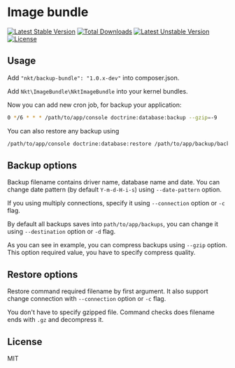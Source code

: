 Image bundle
============
[![Latest Stable Version](https://poser.pugx.org/nkt/backup-bundle/v/stable.svg)](https://packagist.org/packages/nkt/backup-bundle) [![Total Downloads](https://poser.pugx.org/nkt/backup-bundle/downloads.svg)](https://packagist.org/packages/nkt/backup-bundle) [![Latest Unstable Version](https://poser.pugx.org/nkt/backup-bundle/v/unstable.svg)](https://packagist.org/packages/nkt/backup-bundle) [![License](https://poser.pugx.org/nkt/backup-bundle/license.svg)](https://packagist.org/packages/nkt/backup-bundle)

Usage
-----

Add `"nkt/backup-bundle": "1.0.x-dev"` into composer.json.

Add `Nkt\ImageBundle\NktImageBundle` into your kernel bundles.

Now you can add new cron job, for backup your application:

```bash
0 */6 * * * /path/to/app/console doctrine:database:backup --gzip=-9
```

You can also restore any backup using

```bash
/path/to/app/console doctrine:database:restore /path/to/app/backup/backupname.sql.gz
```

Backup options
--------------

Backup filename contains driver name, database name and date.
You can change date pattern (by default `Y-m-d-H-i-s`)
using `--date-pattern` option.

If you using multiply connections, specify it using `--connection` option
or `-c` flag.

By default all backups saves into `path/to/app/backups`, you can change it
using `--destination` option or `-d` flag.

As you can see in example, you can compress backups using `--gzip` option.
This option required value, you have to specify compress quality.

Restore options
---------------

Restore command required filename by first argument. It also support
change connection with `--connection` option or `-c` flag.

You don't have to specify gzipped file. Command checks does filename
ends with `.gz` and decompress it.

License
-------

MIT
